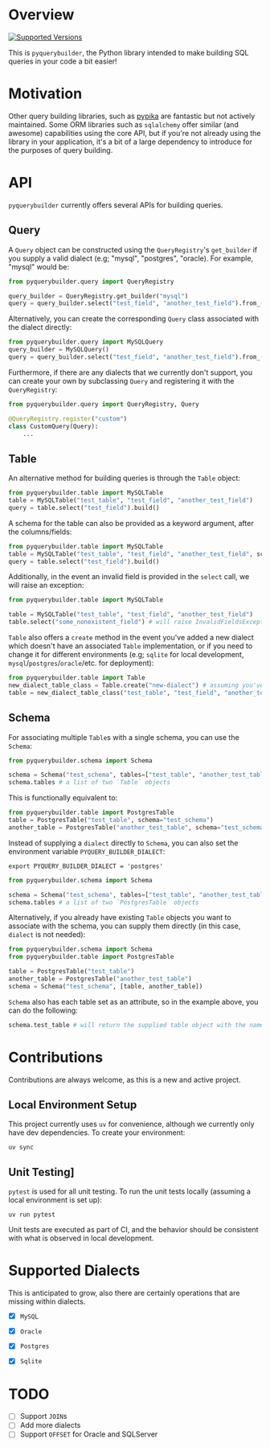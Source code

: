 # Overview
[![Supported Versions](https://img.shields.io/badge/python-3.10%20%7C%203.11%20%7C%203.12%20%7C%203.13-blue)](https://img.shields.io/badge/python-3.9%20%7C%203.10%20%7C%203.11-blue)

This is `pyquerybuilder`, the Python library intended to make building SQL queries in your code a bit easier!


# Motivation
Other query building libraries, such as [pypika](https://github.com/kayak/pypika) are fantastic but not actively maintained. Some ORM libraries such as `sqlalchemy` offer similar (and awesome) capabilities using the core API, but if you're not already using the library in your application, it's a bit of a large dependency to introduce for the purposes of query building.


# API

`pyquerybuilder` currently offers several APIs for building queries.

## Query

A `Query` object can be constructed using the `QueryRegistry`'s `get_builder` if you supply a valid dialect (e.g; "mysql", "postgres", "oracle). For example, "mysql" would be:

```python
from pyquerybuilder.query import QueryRegistry

query_builder = QueryRegistry.get_builder("mysql")
query = query_builder.select("test_field", "another_test_field").from_("test_table").build()
```

Alternatively, you can create the corresponding `Query` class associated with the dialect directly:

```python
from pyquerybuilder.query import MySQLQuery
query_builder = MySQLQuery()
query = query_builder.select("test_field", "another_test_field").from_("test_table").build()
```


Furthermore, if there are any dialects that we currently don't support, you can create your own by subclassing `Query` and registering it with the `QueryRegistry`:

```python
from pyquerybuilder.query import QueryRegistry, Query

@QueryRegistry.register("custom")
class CustomQuery(Query):
    ...
```

## Table
An alternative method for building queries is through the `Table` object:

```python
from pyquerybuilder.table import MySQLTable
table = MySQLTable("test_table", "test_field", "another_test_field")
query = table.select("test_field").build()
```

A schema for the table can also be provided as a keyword argument, after the columns/fields:

```python
from pyquerybuilder.table import MySQLTable
table = MySQLTable("test_table", "test_field", "another_test_field", schema="test_schema")
query = table.select("test_field").build()
```

Additionally, in the event an invalid field is provided in the `select` call, we will raise an exception:

```python
from pyquerybuilder.table import MySQLTable

table = MySQLTable("test_table", "test_field", "another_test_field")
table.select("some_nonexistent_field") # will raise InvalidFieldsException
```

`Table` also offers a `create` method in the event you've added a new dialect which doesn't have an associated `Table` implementation, or if you need to change it for different environments (e.g; `sqlite` for local development, `mysql`/`postgres`/`oracle`/etc. for deployment):

```python
from pyquerybuilder.table import Table
new_dialect_table_class = Table.create("new-dialect") # assuming you've registered "new-dialect" with the `QueryRegistry`
table = new_dialect_table_class("test_table", "test_field", "another_test_field")
```

## Schema
For associating multiple `Table`s with a single schema, you can use the `Schema`:

```python
from pyquerybuilder.schema import Schema

schema = Schema("test_schema", tables=["test_table", "another_test_table"], dialect="postgres")
schema.tables # a list of two `Table` objects
```

This is functionally equivalent to:

```python
from pyquerybuilder.table import PostgresTable
table = PostgresTable("test_table", schema="test_schema")
another_table = PostgresTable("another_test_table", schema="test_schema")
```

Instead of supplying a `dialect` directly to `Schema`, you can also set the environment variable `PYQUERY_BUILDER_DIALECT`:

```shell
export PYQUERY_BUILDER_DIALECT = 'postgres'
```

```python
from pyquerybuilder.schema import Schema

schema = Schema("test_schema", tables=["test_table", "another_test_table"])
schema.tables # a list of two `PostgresTable` objects
```

Alternatively, if you already have existing `Table` objects you want to associate with the schema, you can supply them directly (in this case, `dialect` is not needed):
```python
from pyquerybuilder.schema import Schema
from pyquerybuilder.table import PostgresTable

table = PostgresTable("test_table")
another_table = PostgresTable("another_test_table")
schema = Schema("test_schema", [table, another_table])
```


`Schema` also has each table set as an attribute, so in the example above, you can do the following:

```python
schema.test_table # will return the supplied table object with the name `"test_table"`
```


# Contributions

Contributions are always welcome, as this is a new and active project.

## Local Environment Setup
This project currently uses `uv` for convenience, although we currently only have dev dependencies. To create your environment:
```shell
uv sync
```

## Unit Testing]
`pytest` is used for all unit testing. To run the unit tests locally (assuming a local environment is set up):
```shell
uv run pytest
```

Unit tests are executed as part of CI, and the behavior should be consistent with what is observed in local development.


# Supported Dialects
This is anticipated to grow, also there are certainly operations that are missing within dialects.
- [X] `MySQL`
- [X] `Oracle`
- [X] `Postgres`
- [X] `Sqlite`


# TODO
- [ ] Support `JOIN`s
- [ ] Add more dialects
- [ ] Support `OFFSET` for Oracle and SQLServer
